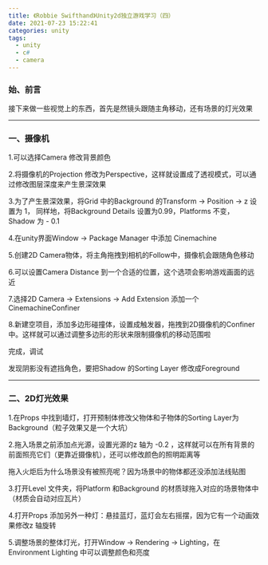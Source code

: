 ```yaml
---
title: 《Robbie Swifthand》Unity2d独立游戏学习（四）
date: 2021-07-23 15:22:41
categories: unity
tags:
  - unity
  - c#
  - camera
---
```




### 	始、前言

接下来做一些视觉上的东西，首先是然镜头跟随主角移动，还有场景的灯光效果



<!--more-->

---

### 	一、摄像机

1.可以选择Camera 修改背景颜色

2.将摄像机的Projection 修改为Perspective，这样就设置成了透视模式，可以通过修改图层深度来产生景深效果

3.为了产生景深效果，将Grid 中的Background 的Transform → Position → z 设置为 1， 同样地，将Background Details 设置为0.99，Platforms 不变， Shadow 为 - 0.1

4.在unity界面Window → Package Manager 中添加 Cinemachine

5.创建2D Camera物体，将主角拖拽到相机的Follow中，摄像机会跟随角色移动

6.可以设置Camera Distance 到一个合适的位置，这个选项会影响游戏画面的远近

7.选择2D Camera → Extensions → Add Extension 添加一个CinemachineConfiner

8.新建空项目，添加多边形碰撞体，设置成触发器，拖拽到2D摄像机的Confiner中。这样就可以通过调整多边形的形状来限制摄像机的移动范围啦

完成，调试

发现阴影没有遮挡角色，要把Shadow 的Sorting Layer 修改成Foreground



---



### 二、2D灯光效果

1.在Props 中找到墙灯，打开预制体修改父物体和子物体的Sorting Layer为Background（粒子效果又是一个大坑）

2.拖入场景之前添加点光源，设置光源的z 轴为 -0.2 ，这样就可以在所有背景的前面照亮它们（更靠近摄像机），还可以修改颜色的照明距离等

拖入火炬后为什么场景没有被照亮呢？因为场景中的物体都还没添加法线贴图

3.打开Level 文件夹，将Platform 和Background 的材质球拖入对应的场景物体中（材质会自动对应瓦片）

4.打开Props 添加另外一种灯：悬挂蓝灯，蓝灯会左右摇摆，因为它有一个动画效果修改z 轴旋转

5.调整场景的整体灯光，打开Window → Rendering → Lighting，在Environment Lighting 中可以调整颜色和亮度


